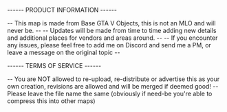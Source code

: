 ------ PRODUCT INFORMATION ------

-- This map is made from Base GTA V Objects, this is not an MLO and will never be. --
-- Updates will be made from time to time adding new details and additional places for vendors and areas around. --
-- If you encounter any issues, please feel free to add me on Discord and send me a PM, or leave a message on the original topic --

------ TERMS OF SERVICE ------

-- You are NOT allowed to re-upload, re-distribute or advertise this as your own creation, revisions are allowed and will be merged if deemed good!
-- Please leave the file name the same (obviously if need-be you're able to compress this into other maps)
